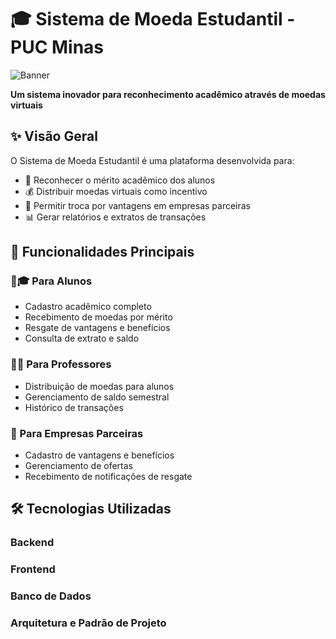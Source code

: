 # 🎓 Sistema de Moeda Estudantil - PUC Minas

![Banner](https://via.placeholder.com/800x200.png?text=Sistema+de+Moeda+Estudantil+PUC+Minas)

**Um sistema inovador para reconhecimento acadêmico através de moedas virtuais**

## ✨ Visão Geral

O Sistema de Moeda Estudantil é uma plataforma desenvolvida para:
- 🏅 Reconhecer o mérito acadêmico dos alunos
- 💰 Distribuir moedas virtuais como incentivo
- 🎁 Permitir troca por vantagens em empresas parceiras
- 📊 Gerar relatórios e extratos de transações

## 🚀 Funcionalidades Principais

### 👨🎓 Para Alunos
- Cadastro acadêmico completo
- Recebimento de moedas por mérito
- Resgate de vantagens e benefícios
- Consulta de extrato e saldo

### 👨🏫 Para Professores
- Distribuição de moedas para alunos
- Gerenciamento de saldo semestral
- Histórico de transações

### 🏢 Para Empresas Parceiras
- Cadastro de vantagens e benefícios
- Gerenciamento de ofertas
- Recebimento de notificações de resgate

## 🛠 Tecnologias Utilizadas

### Backend


### Frontend


### Banco de Dados


### Arquitetura e Padrão de Projeto 
